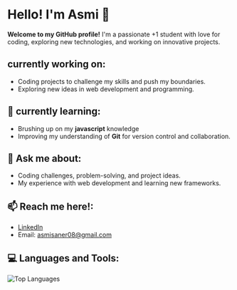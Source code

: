 # Hello! I'm Asmi 👋

**Welcome to my GitHub profile!** I'm a passionate +1 student with love for coding, exploring new technologies, and working on innovative projects. 

##  currently working on:
- Coding projects to challenge my skills and push my boundaries.
- Exploring new ideas in web development and programming.

## 🌱 currently learning:
- Brushing up on my **javascript** knowledge
- Improving my understanding of **Git** for version control and collaboration.

## 💬 Ask me about:
- Coding challenges, problem-solving, and project ideas.
- My experience with web development and learning new frameworks.

## 📫 Reach me here!:
- [LinkedIn](www.linkedin.com/in/asmi-s-9b0129308)
- Email: asmisaner08@gmail.com

## 💻 Languages and Tools:
![Top Languages](https://github-readme-stats.vercel.app/api/top-langs/?username=Asmi1108&layout=compact&theme=radical)


<!---
Asmi1108/Asmi1108 is a ✨ special ✨ repository because its `README.md` (this file) appears on your GitHub profile.
You can click the Preview link to take a look at your changes.
--->
